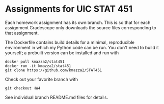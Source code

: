 # Assignments for UIC STAT 451

Each homework assignment has its own branch. This is so that for each assignment Gradescope only downloads the source files corresponding to that assignment.

The Dockerfile contains build details for a minimal, reproducible environment in which my Python code can be run. You don't need to build it yourself; a prebuilt version can be installed and run with
```
docker pull kmazza2/stat451
docker run -it kmazza2/stat451
git clone https://github.com/kmazza2/STAT451
```
Check out your favorite branch with
```
git checkout HW4
```
See individual branch README.md files for details.

